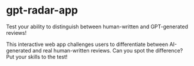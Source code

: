 # gpt-radar-app

Test your ability to distinguish between human-written and GPT-generated reviews!  

This interactive web app challenges users to differentiate between AI-generated and real human-written reviews. Can you spot the difference? Put your skills to the test!
